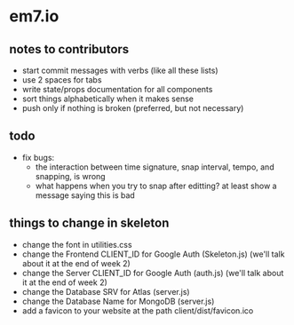 # em7.io

## notes to contributors

- start commit messages with verbs (like all these lists)
- use 2 spaces for tabs
- write state/props documentation for all components
- sort things alphabetically when it makes sense
- push only if nothing is broken (preferred, but not necessary)

## todo

- fix bugs:
    - the interaction between time signature, snap interval, tempo, and snapping, is wrong
    - what happens when you try to snap after editting? at least show a message saying this is bad

## things to change in skeleton

- change the font in utilities.css
- change the Frontend CLIENT_ID for Google Auth (Skeleton.js) (we'll talk about it at the end of week 2)
- change the Server CLIENT_ID for Google Auth (auth.js) (we'll talk about it at the end of week 2)
- change the Database SRV for Atlas (server.js)
- change the Database Name for MongoDB (server.js)
- add a favicon to your website at the path client/dist/favicon.ico
